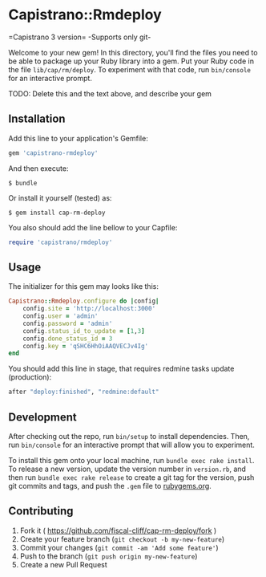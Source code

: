# Capistrano::Rmdeploy

=Capistrano 3 version=
-Supports only git-

Welcome to your new gem! In this directory, you'll find the files you need to be able to package up your Ruby library into a gem. Put your Ruby code in the file `lib/cap/rm/deploy`. To experiment with that code, run `bin/console` for an interactive prompt.

TODO: Delete this and the text above, and describe your gem

## Installation

Add this line to your application's Gemfile:

```ruby
gem 'capistrano-rmdeploy'
```

And then execute:

    $ bundle

Or install it yourself (tested) as:

    $ gem install cap-rm-deploy

You also should add the line bellow to your Capfile:

```ruby
require 'capistrano/rmdeploy'
```

## Usage

The initializer for this gem may looks like this:

```ruby
Capistrano::Rmdeploy.configure do |config|
    config.site = 'http://localhost:3000'
    config.user = 'admin'
    config.password = 'admin'
    config.status_id_to_update = [1,3]
    config.done_status_id = 3
    config.key = 'qSHC6HhOiAAQVECJv4Ig'
end
```

You should add this line in stage, that requires redmine tasks update (production):

```ruby
after "deploy:finished", "redmine:default"
```

## Development

After checking out the repo, run `bin/setup` to install dependencies. Then, run `bin/console` for an interactive prompt that will allow you to experiment.

To install this gem onto your local machine, run `bundle exec rake install`. To release a new version, update the version number in `version.rb`, and then run `bundle exec rake release` to create a git tag for the version, push git commits and tags, and push the `.gem` file to [rubygems.org](https://rubygems.org).

## Contributing

1. Fork it ( https://github.com/fiscal-cliff/cap-rm-deploy/fork )
2. Create your feature branch (`git checkout -b my-new-feature`)
3. Commit your changes (`git commit -am 'Add some feature'`)
4. Push to the branch (`git push origin my-new-feature`)
5. Create a new Pull Request
